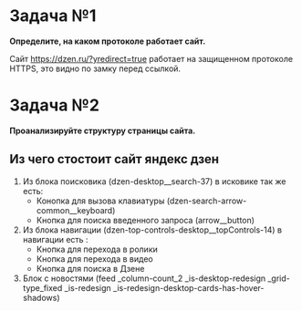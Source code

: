 # Задача №1
**Определите, на каком протоколе работает сайт.**

Сайт https://dzen.ru/?yredirect=true работает на защищенном протоколе HTTPS, это видно по замку перед ссылкой.
# Задача №2
**Проанализируйте структуру страницы сайта.**
## Из чего стостоит сайт яндекс дзен
1. Из блока поисковика (dzen-desktop__search-37) в исковике так же есть:
    * Конопка для вызова клавиатуры (dzen-search-arrow-common__keyboard)
    * Кнопка для поиска введенного запроса (arrow__button)
2. Из блока навигации (dzen-top-controls-desktop__topControls-14) в навигации есть :
    * Кнопка для перехода в ролики 
    * Кнопка для перехода в видео 
    * Кнопка для поиска в Дзене
3. Блок с новостями (feed _column-count_2 _is-desktop-redesign _grid-type_fixed _is-redesign _is-redesign-desktop-cards-has-hover-shadows)